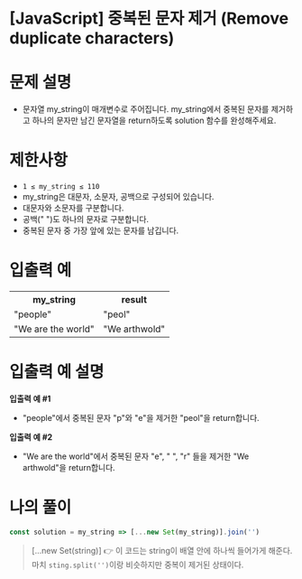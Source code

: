 # [JavaScript] 중복된 문자 제거 (Remove duplicate characters)

# 문제 설명
- 문자열 my_string이 매개변수로 주어집니다. my_string에서 중복된 문자를 제거하고 하나의 문자만 남긴 문자열을 return하도록 solution 함수를 완성해주세요.

# 제한사항
- `1 ≤ my_string ≤ 110`
- my_string은 대문자, 소문자, 공백으로 구성되어 있습니다.
- 대문자와 소문자를 구분합니다.
- 공백(" ")도 하나의 문자로 구분합니다.
- 중복된 문자 중 가장 앞에 있는 문자를 남깁니다.

# 입출력 예
  <table>
  <tr><th>my_string</th><th>result</th></tr>
  <tr><td>"people"</td><td>"peol"</td></tr>
  <tr><td>"We are the world"</td><td>"We arthwold"</td></tr>
  </table>
	
	
# 입출력 예 설명
**입출력 예 #1**

- "people"에서 중복된 문자 "p"와 "e"을 제거한 "peol"을 return합니다.

**입출력 예 #2**

- "We are the world"에서 중복된 문자 "e", " ", "r" 들을 제거한 "We arthwold"을 return합니다.

# 나의 풀이

```javascript
const solution = my_string => [...new Set(my_string)].join('')
```

> [...new Set(string)] 👉 이 코드는 string이 배열 안에 하나씩 들어가게 해준다. 마치 `sting.split('')`이랑 비슷하지만 중복이 제거된 상태이다. 